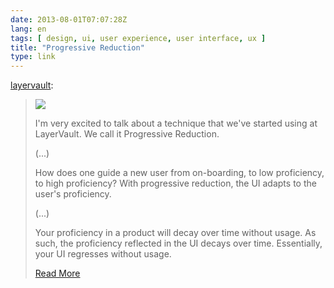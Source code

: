 ```yaml
---
date: 2013-08-01T07:07:28Z
lang: en
tags: [ design, ui, user experience, user interface, ux ]
title: "Progressive Reduction"
type: link
---
```


[layervault](http://layervault.tumblr.com/post/42361566927/progressive-reduction):

> ![](http://media.tumblr.com/ec07f6c1212424041fccebb56f41bfd2/tumblr_inline_mhq3w5lmTV1qz4rgp.png)
>
> I'm very excited to talk about a technique that we've started using at
> LayerVault. We call it Progressive Reduction.
>
> (...)
>
> How does one guide a new user from on-boarding, to low proficiency, to
> high proficiency? With progressive reduction, the UI adapts to the
> user's proficiency.
>
> (...)
>
> Your proficiency in a product will decay over time without usage. As
> such, the proficiency reflected in the UI decays over time.
> Essentially, your UI regresses without usage.
>
> [Read
> More](http://layervault.tumblr.com/post/42361566927/progressive-reduction)

